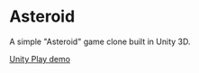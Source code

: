 # Asteroid

A simple "Asteroid" game clone built in Unity 3D.

[Unity Play demo](https://play.unity.com/mg/other/webgl-builds-257372)
